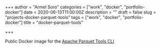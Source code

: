 +++
author = "Armel Soro"
categories = ["work", "docker", "portfolio-docker"]
date = 2020-06-13T11:00:00Z
description = ""
draft = false
slug = "projects-docker-parquet-tools"
tags = ["work", "docker", "portfolio-docker"]
title = "docker-parquet-tools"

+++


Public Docker image for the [Apache Parquet Tools CLI](https://github.com/apache/parquet-mr/tree/master/parquet-tools)

